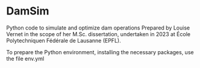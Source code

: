 # DamSim
Python code to simulate and optimize dam operations
Prepared by Louise Vernet in the scope of her M.Sc. dissertation, undertaken in 2023 at École Polytechniquen Fédérale de Lausanne (EPFL). 

To prepare the Python environment, installing the necessary packages, use the file env.yml
